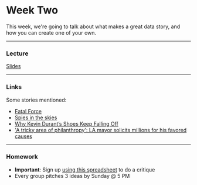 # Week Two
This week, we're going to talk about what makes a great data story, and how you can create one of your own.

---

### Lecture

[Slides](https://docs.google.com/presentation/d/1NoKsLIV9dK4agyiTyc2XGbSux6WzJgpidJ5tLHQH8jc/edit#slide=id.g485785c734_0_240)

---

### Links

Some stories mentioned:

* [Fatal Force](https://www.washingtonpost.com/graphics/2018/national/police-shootings-2018/?utm_term=.2af26663c5d2)
* [Spies in the skies](https://www.buzzfeednews.com/article/peteraldhous/spies-in-the-skies#.ymOqmNLdjW)
* [Why Kevin Durant’s Shoes Keep Falling Off
](https://fivethirtyeight.com/features/why-kevin-durants-shoes-keep-falling-off/)
* ['A tricky area of philanthropy': LA mayor solicits millions for his favored causes](https://www.scpr.org/news/2017/08/23/74917/la-mayor-garcetti-behested-payments/)

---

### Homework

* **Important**: Sign up [using this spreadsheet](https://docs.google.com/spreadsheets/d/14IInAih3Vt4fj4e2IH1uIUXeJbnzcM8XhdVx9w-V8oc/edit?usp=sharing) to do a critique
* Every group pitches 3 ideas by Sunday @ 5 PM
